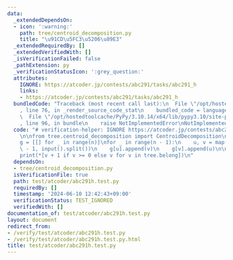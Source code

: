```yaml
---
data:
  _extendedDependsOn:
  - icon: ':warning:'
    path: tree/centroid_decomposition.py
    title: "\u91CD\u5FC3\u5206\u89E3"
  _extendedRequiredBy: []
  _extendedVerifiedWith: []
  _isVerificationFailed: false
  _pathExtension: py
  _verificationStatusIcon: ':grey_question:'
  attributes:
    IGNORE: https://atcoder.jp/contests/abc291/tasks/abc291_h
    links:
    - https://atcoder.jp/contests/abc291/tasks/abc291_h
  bundledCode: "Traceback (most recent call last):\n  File \"/opt/hostedtoolcache/PyPy/3.10.14/x64/lib/pypy3.10/site-packages/onlinejudge_verify/documentation/build.py\"\
    , line 76, in _render_source_code_stat\n    bundled_code = language.bundle(\n\
    \  File \"/opt/hostedtoolcache/PyPy/3.10.14/x64/lib/pypy3.10/site-packages/onlinejudge_verify/languages/python.py\"\
    , line 96, in bundle\n    raise NotImplementedError\nNotImplementedError\n"
  code: "# verification-helper: IGNORE https://atcoder.jp/contests/abc291/tasks/abc291_h\n\
    \n\nfrom tree.centroid_decomposition import CentroidDecomposition\n\nn = int(input())\n\
    g = [[] for _ in range(n)]\nfor _ in range(n - 1):\n    u, v = map(lambda x: int(x)\
    \ - 1, input().split())\n    g[u].append(v)\n    g[v].append(u)\n\ntree = CentroidDecomposition(g)\n\
    print(*[v + 1 if v >= 0 else v for v in tree.belong])\n"
  dependsOn:
  - tree/centroid_decomposition.py
  isVerificationFile: true
  path: test/atcoder/abc291h.test.py
  requiredBy: []
  timestamp: '2024-06-10 12:42:43+09:00'
  verificationStatus: TEST_IGNORED
  verifiedWith: []
documentation_of: test/atcoder/abc291h.test.py
layout: document
redirect_from:
- /verify/test/atcoder/abc291h.test.py
- /verify/test/atcoder/abc291h.test.py.html
title: test/atcoder/abc291h.test.py
---
```

